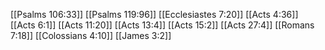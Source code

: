 [[Psalms 106:33]]
[[Psalms 119:96]]
[[Ecclesiastes 7:20]]
[[Acts 4:36]]
[[Acts 6:1]]
[[Acts 11:20]]
[[Acts 13:4]]
[[Acts 15:2]]
[[Acts 27:4]]
[[Romans 7:18]]
[[Colossians 4:10]]
[[James 3:2]]
